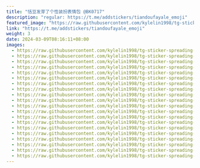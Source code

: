 ```yaml
---
title: "恬豆发芽了个性装扮表情包 @BK0717"
description: "regular: https://t.me/addstickers/tiandoufayale_emoji"
featured_image: "https://raw.githubusercontent.com/kylelin1998/tg-sticker-spreading-worldwide-images/main/img/74cba547-a3d0-4d44-ac14-83f695630e26.jpg"
link: "https://t.me/addstickers/tiandoufayale_emoji"
weight: 3
date: 2024-03-09T08:16:11+08:00
images:
  - https://raw.githubusercontent.com/kylelin1998/tg-sticker-spreading-worldwide-images/main/img/74cba547-a3d0-4d44-ac14-83f695630e26.jpg
  - https://raw.githubusercontent.com/kylelin1998/tg-sticker-spreading-worldwide-images/main/img/3e62d904-793a-4dcc-8bb4-327a0f8921e8.jpg
  - https://raw.githubusercontent.com/kylelin1998/tg-sticker-spreading-worldwide-images/main/img/e08dcc12-d690-4a5f-b260-69489eed70d4.jpg
  - https://raw.githubusercontent.com/kylelin1998/tg-sticker-spreading-worldwide-images/main/img/f5332b40-12d9-47d6-9560-3513d437e433.jpg
  - https://raw.githubusercontent.com/kylelin1998/tg-sticker-spreading-worldwide-images/main/img/bd498613-55e9-4fab-8751-69d12233fa77.jpg
  - https://raw.githubusercontent.com/kylelin1998/tg-sticker-spreading-worldwide-images/main/img/3a3f76e6-e5be-4c48-9ea2-373f17b28e29.jpg
  - https://raw.githubusercontent.com/kylelin1998/tg-sticker-spreading-worldwide-images/main/img/b100ab25-067d-4337-8643-dafff448d6ad.jpg
  - https://raw.githubusercontent.com/kylelin1998/tg-sticker-spreading-worldwide-images/main/img/ec39e484-7dba-4437-8f3b-0d7369eda959.jpg
  - https://raw.githubusercontent.com/kylelin1998/tg-sticker-spreading-worldwide-images/main/img/fae8fd94-1a0e-4326-8b53-7b959fffa69e.jpg
  - https://raw.githubusercontent.com/kylelin1998/tg-sticker-spreading-worldwide-images/main/img/911e55bf-902a-49e7-a9dd-9b41a7ce3aa2.jpg
  - https://raw.githubusercontent.com/kylelin1998/tg-sticker-spreading-worldwide-images/main/img/3845e860-c86f-4f68-a892-f61c4a735d5c.jpg
  - https://raw.githubusercontent.com/kylelin1998/tg-sticker-spreading-worldwide-images/main/img/e00e3a60-6e7e-4bbf-85d1-c4477e7fdb34.jpg
  - https://raw.githubusercontent.com/kylelin1998/tg-sticker-spreading-worldwide-images/main/img/aa79745b-00e3-4645-81d8-d2d5533739d2.jpg
  - https://raw.githubusercontent.com/kylelin1998/tg-sticker-spreading-worldwide-images/main/img/45c06d32-835e-46f6-aa68-71def2d7a703.jpg
  - https://raw.githubusercontent.com/kylelin1998/tg-sticker-spreading-worldwide-images/main/img/ec8b3fb9-5beb-44c5-99da-32b9ae900e2f.jpg
  - https://raw.githubusercontent.com/kylelin1998/tg-sticker-spreading-worldwide-images/main/img/44f7ede8-8553-4962-aa8c-918d7da2f158.jpg
  - https://raw.githubusercontent.com/kylelin1998/tg-sticker-spreading-worldwide-images/main/img/af82e6ec-3be8-40e5-a271-eb818af0af02.jpg
  - https://raw.githubusercontent.com/kylelin1998/tg-sticker-spreading-worldwide-images/main/img/7c4fcd6b-43e4-4e00-9e47-b0179720d426.jpg
  - https://raw.githubusercontent.com/kylelin1998/tg-sticker-spreading-worldwide-images/main/img/92931272-afd9-4060-ac53-40a9044efe80.jpg
  - https://raw.githubusercontent.com/kylelin1998/tg-sticker-spreading-worldwide-images/main/img/2d2f272f-5cdf-45ed-b193-51a0c13a0414.jpg
---
```


